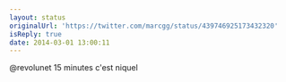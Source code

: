 ```yaml
---
layout: status
originalUrl: 'https://twitter.com/marcgg/status/439746925173432320'
isReply: true
date: 2014-03-01 13:00:11
---
```


@revolunet 15 minutes c'est niquel
